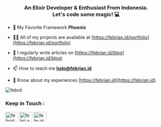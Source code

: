 <h3 align="center">An Elixir Developer & Enthusiast From Indonesia. <br> Let's code some magic! 💻</h3>

- 🌱 My Favorite Framework **Phoenix**

- 👨‍💻 All of my projects are available at [https://febrian.id/portfolio](https://febrian.id/portfolio)

- 📝 I regularly write articles on [https://febrian.id/blog](https://febrian.id/blog)

- 📫 How to reach me **halo@febrian.id**

- 📄 Know about my experiences [https://febrian.id](https://febrian.id)


<p><img align="center" src="https://github-readme-stats.vercel.app/api/top-langs?username=febrd&show_icons=true&locale=en&layout=compact" alt="febrd" /></p>


<h3 align="left">Keep in Touch :</h3>
<p align="left">
<a href="https://linkedin.com/in/febrid" target="blank"><img align="center" src="https://raw.githubusercontent.com/rahuldkjain/github-profile-readme-generator/master/src/images/icons/Social/linked-in-alt.svg" alt="febrid" height="30" width="40" /></a>
<a href="https://fb.com/febri.ansah.d" target="blank"><img align="center" src="https://raw.githubusercontent.com/rahuldkjain/github-profile-readme-generator/master/src/images/icons/Social/facebook.svg" alt="febri.ansah.d" height="30" width="40" /></a>
<a href="https://instagram.com/febr.id" target="blank"><img align="center" src="https://raw.githubusercontent.com/rahuldkjain/github-profile-readme-generator/master/src/images/icons/Social/instagram.svg" alt="febr.id" height="30" width="40" /></a>
</p>
